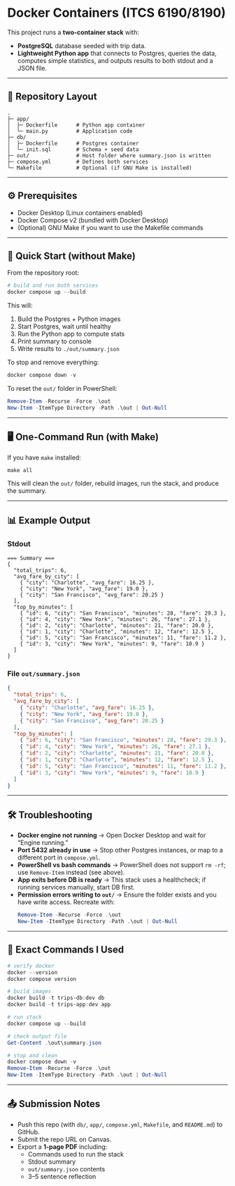 # Docker Containers (ITCS 6190/8190)

This project runs a **two-container stack** with:
- **PostgreSQL** database seeded with trip data.
- **Lightweight Python app** that connects to Postgres, queries the data, computes simple statistics, and outputs results to both stdout and a JSON file.

---

## 📂 Repository Layout
```
.
├─ app/
│  ├─ Dockerfile      # Python app container
│  └─ main.py         # Application code
├─ db/
│  ├─ Dockerfile      # Postgres container
│  └─ init.sql        # Schema + seed data
├─ out/               # Host folder where summary.json is written
├─ compose.yml        # Defines both services
└─ Makefile           # Optional (if GNU Make is installed)
```

---

## ⚙️ Prerequisites
- Docker Desktop (Linux containers enabled)
- Docker Compose v2 (bundled with Docker Desktop)
- (Optional) GNU Make if you want to use the Makefile commands

---

## 🚀 Quick Start (without Make)
From the repository root:

```powershell
# build and run both services
docker compose up --build
```

This will:
1. Build the Postgres + Python images  
2. Start Postgres, wait until healthy  
3. Run the Python app to compute stats  
4. Print summary to console  
5. Write results to `./out/summary.json`  

To stop and remove everything:

```powershell
docker compose down -v
```

To reset the `out/` folder in PowerShell:

```powershell
Remove-Item -Recurse -Force .\out
New-Item -ItemType Directory -Path .\out | Out-Null
```

---

## 🖥️ One-Command Run (with Make)
If you have `make` installed:

```powershell
make all
```

This will clean the `out/` folder, rebuild images, run the stack, and produce the summary.

---

## 📊 Example Output

### Stdout
```
=== Summary ===
{
  "total_trips": 6,
  "avg_fare_by_city": [
    { "city": "Charlotte", "avg_fare": 16.25 },
    { "city": "New York", "avg_fare": 19.0 },
    { "city": "San Francisco", "avg_fare": 20.25 }
  ],
  "top_by_minutes": [
    { "id": 6, "city": "San Francisco", "minutes": 28, "fare": 29.3 },
    { "id": 4, "city": "New York", "minutes": 26, "fare": 27.1 },
    { "id": 2, "city": "Charlotte", "minutes": 21, "fare": 20.0 },
    { "id": 1, "city": "Charlotte", "minutes": 12, "fare": 12.5 },
    { "id": 5, "city": "San Francisco", "minutes": 11, "fare": 11.2 },
    { "id": 3, "city": "New York", "minutes": 9, "fare": 10.9 }
  ]
}
```

### File `out/summary.json`
```json
{
  "total_trips": 6,
  "avg_fare_by_city": [
    { "city": "Charlotte", "avg_fare": 16.25 },
    { "city": "New York", "avg_fare": 19.0 },
    { "city": "San Francisco", "avg_fare": 20.25 }
  ],
  "top_by_minutes": [
    { "id": 6, "city": "San Francisco", "minutes": 28, "fare": 29.3 },
    { "id": 4, "city": "New York", "minutes": 26, "fare": 27.1 },
    { "id": 2, "city": "Charlotte", "minutes": 21, "fare": 20.0 },
    { "id": 1, "city": "Charlotte", "minutes": 12, "fare": 12.5 },
    { "id": 5, "city": "San Francisco", "minutes": 11, "fare": 11.2 },
    { "id": 3, "city": "New York", "minutes": 9, "fare": 10.9 }
  ]
}
```

---

## 🛠️ Troubleshooting
- **Docker engine not running** → Open Docker Desktop and wait for “Engine running.”
- **Port 5432 already in use** → Stop other Postgres instances, or map to a different port in `compose.yml`.
- **PowerShell vs bash commands** → PowerShell does not support `rm -rf`; use `Remove-Item` instead (see above).
- **App exits before DB is ready** → This stack uses a healthcheck; if running services manually, start DB first.
- **Permission errors writing to `out/`** → Ensure the folder exists and you have write access. Recreate with:
  ```powershell
  Remove-Item -Recurse -Force .\out
  New-Item -ItemType Directory -Path .\out | Out-Null
  ```

---

## 📝 Exact Commands I Used
```powershell
# verify docker
docker --version
docker compose version

# build images
docker build -t trips-db:dev db
docker build -t trips-app:dev app

# run stack
docker compose up --build

# check output file
Get-Content .\out\summary.json

# stop and clean
docker compose down -v
Remove-Item -Recurse -Force .\out
New-Item -ItemType Directory -Path .\out | Out-Null
```

---

## 📤 Submission Notes
- Push this repo (with `db/`, `app/`, `compose.yml`, `Makefile`, and `README.md`) to GitHub.
- Submit the repo URL on Canvas.
- Export a **1-page PDF** including:
  - Commands used to run the stack
  - Stdout summary
  - `out/summary.json` contents
  - 3–5 sentence reflection
